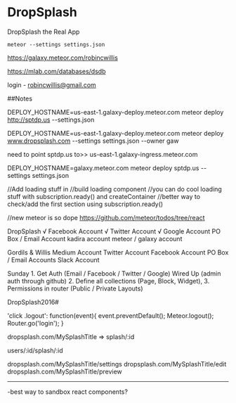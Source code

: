 # DropSplash
DropSplash the Real App


````
meteor --settings settings.json
````

https://galaxy.meteor.com/robincwillis

https://mlab.com/databases/dsdb

login - robincwillis@gmail.com


##Notes


DEPLOY_HOSTNAME=us-east-1.galaxy-deploy.meteor.com meteor deploy http://sptdp.us --settings.json

DEPLOY_HOSTNAME=us-east-1.galaxy-deploy.meteor.com meteor deploy www.dropsplash.com --settings settings.json --owner gaw

need to point sptdp.us to>> us-east-1.galaxy-ingress.meteor.com



DEPLOY_HOSTNAME=galaxy.meteor.com meteor deploy sptdp.us --settings settings.json


//Add loading stuff in
//build loading component
//you can do cool loading stuff with subscription.ready() and createContainer
//better way to check/add the first section using subscription.ready()


//new meteor is so dope
https://github.com/meteor/todos/tree/react

DropSplash
	√ Facebook Account
	√ Twitter Account
	√ Google Account
	PO Box / Email Account
	kadira account
	meteor / galaxy account

Gordils & Willis
	Medium Account
	Twitter Account
	Facebook Account
	PO Box / Email Accounts
	Slack Account

Sunday
	1. Get Auth (Email / Facebook / Twitter / Google) Wired Up (admin auth through github)
	2. Define all collections (Page, Block, Widget),
	3. Permissions in router (Public / Private Layouts)

DropSplash2016#


 'click .logout': function(event){
    event.preventDefault();
    Meteor.logout();
    Router.go('login');
}

dropsplash.com/MySplashTitle => splash/:id

users/:id/splash/:id

dropsplash.com/MySplashTitle/settings
dropsplash.com/MySplashTitle/edit
dropsplash.com/MySplashTitle/preview

----

-best way to sandbox react components?